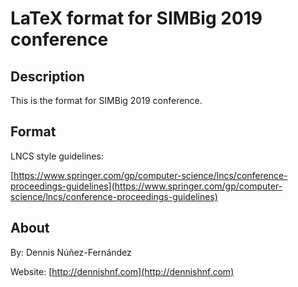 

LaTeX format for SIMBig 2019 conference
=======================================

## Description ##

This is the format for SIMBig 2019 conference. 

## Format ##

LNCS style guidelines:

[https://www.springer.com/gp/computer-science/lncs/conference-proceedings-guidelines](https://www.springer.com/gp/computer-science/lncs/conference-proceedings-guidelines)

## About ##

By: Dennis Núñez-Fernández

Website: [http://dennishnf.com](http://dennishnf.com)

